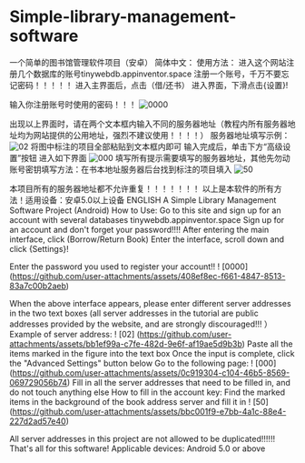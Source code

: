 # Simple-library-management-software
一个简单的图书馆管理软件项目（安卓）
简体中文：
使用方法：
进入这个网站注册几个数据库的账号tinywebdb.appinventor.space
注册一个账号，千万不要忘记密码！！！！！
进入主界面后，点击（借/还书）
进入界面，下滑点击{设置}!

输入你注册账号时使用的密码！！！
![0000](https://github.com/user-attachments/assets/408ef8ec-f661-4847-8513-83a7c00b2aeb)

出现以上界面时，请在两个文本框内输入不同的服务器地址（教程内所有服务器地址均为网站提供的公用地址，强烈不建议使用！！！！）
服务器地址填写示例：
![02](https://github.com/user-attachments/assets/bb1ef99a-c7fe-482d-9e6f-af19ae5d9b3b)
将图中标注的项目全部粘贴到文本框内即可
输入完成后，单击下方“高级设置”按钮
进入如下界面
![000](https://github.com/user-attachments/assets/0c919304-c104-46b5-8569-069729056b74)
填写所有提示需要填写的服务器地址，其他先勿动
账号密钥填写方法：在书本地址服务器后台找到标注的项目填入
![50](https://github.com/user-attachments/assets/bbc001f9-e7bb-4a1c-88e4-227d2ad57e40)

本项目所有的服务器地址都不允许重复！！！！！！！
以上是本软件的所有方法！适用设备：安卓5.0以上设备
ENGLISH
A Simple Library Management Software Project (Android)
How to Use:
Go to this site and sign up for an account with several databases tinywebdb.appinventor.space
Sign up for an account and don't forget your password!!!!
After entering the main interface, click (Borrow/Return Book)
Enter the interface, scroll down and click {Settings}!

Enter the password you used to register your account!!
! [0000] (https://github.com/user-attachments/assets/408ef8ec-f661-4847-8513-83a7c00b2aeb)

When the above interface appears, please enter different server addresses in the two text boxes (all server addresses in the tutorial are public addresses provided by the website, and are strongly discouraged!!! ）
Example of server address:
! [02] (https://github.com/user-attachments/assets/bb1ef99a-c7fe-482d-9e6f-af19ae5d9b3b)
Paste all the items marked in the figure into the text box
Once the input is complete, click the "Advanced Settings" button below
Go to the following page:
! [000] (https://github.com/user-attachments/assets/0c919304-c104-46b5-8569-069729056b74)
Fill in all the server addresses that need to be filled in, and do not touch anything else
How to fill in the account key: Find the marked items in the background of the book address server and fill it in
! [50] (https://github.com/user-attachments/assets/bbc001f9-e7bb-4a1c-88e4-227d2ad57e40)

All server addresses in this project are not allowed to be duplicated!!!!!!
That's all for this software! Applicable devices: Android 5.0 or above

